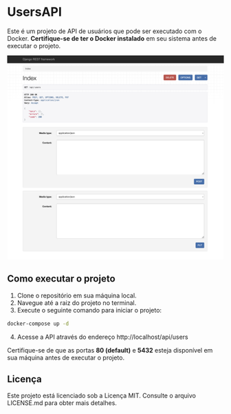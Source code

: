 # UsersAPI

Este é um projeto de API de usuários que pode ser executado com o Docker. **Certifique-se de ter o Docker instalado** em seu
sistema antes de executar o projeto.

![demo.png](assets/img/demo.png)

## Como executar o projeto

1. Clone o repositório em sua máquina local.
2. Navegue até a raiz do projeto no terminal.
3. Execute o seguinte comando para iniciar o projeto:

```bash 
docker-compose up -d
```

4. Acesse a API através do endereço http://localhost/api/users

Certifique-se de que as portas **80 (default)** e **5432** esteja disponível em sua máquina antes de executar o projeto.

## Licença

Este projeto está licenciado sob a Licença MIT. Consulte o arquivo LICENSE.md para obter mais detalhes.
